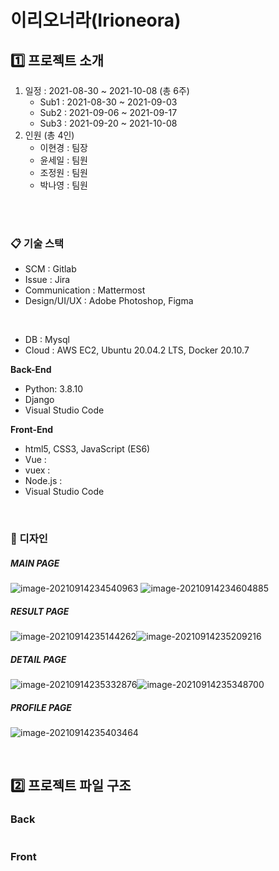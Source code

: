 # 이리오너라(Irioneora)



## 1️⃣ 프로젝트 소개

1. 일정 : 2021-08-30 ~ 2021-10-08 (총 6주)
   - Sub1 : 2021-08-30 ~ 2021-09-03
   - Sub2 : 2021-09-06 ~ 2021-09-17
   - Sub3 : 2021-09-20 ~ 2021-10-08 
2. 인원 (총 4인)
   - 이현경 : 팀장
   - 윤세일 : 팀원
    - 조정원 : 팀원
    - 박나영 : 팀원

<br><br>

### 📋 기술 스택

- SCM : Gitlab
- Issue : Jira
- Communication : Mattermost
- Design/UI/UX : Adobe Photoshop, Figma

<br>

- DB : Mysql
- Cloud : AWS EC2, Ubuntu 20.04.2 LTS, Docker 20.10.7

**Back-End**

  - Python: 3.8.10
  - Django
  - Visual Studio Code

**Front-End**

  - html5, CSS3, JavaScript (ES6)
  - Vue : 
  - vuex : 
  - Node.js : 
  - Visual Studio Code

<br>

### 🎨 디자인

##### MAIN PAGE

![image-20210914234540963](https://user-images.githubusercontent.com/77482972/133280448-121645f1-7061-4d5c-8a15-45ea76cd48bc.png) ![image-20210914234604885](https://user-images.githubusercontent.com/77482972/133280456-aa9f59b1-695b-45df-8212-9572397fc67d.png)



##### RESULT PAGE

![image-20210914235144262](https://user-images.githubusercontent.com/77482972/133280841-91f8f331-ed93-40e9-9c74-fc3b5ed4f66c.png)![image-20210914235209216](https://user-images.githubusercontent.com/77482972/133280854-aebd63f7-074c-46f6-8227-9bb7d33a389b.png)



##### DETAIL PAGE

![image-20210914235332876](https://user-images.githubusercontent.com/77482972/133281179-b60a039a-bf49-41a2-9b2a-21978ed5a1b3.png)![image-20210914235348700](https://user-images.githubusercontent.com/77482972/133281185-42748470-1fca-44dc-98f7-ca11e82c37e9.png)



##### PROFILE PAGE

![image-20210914235403464](https://user-images.githubusercontent.com/77482972/133281191-bab0faef-a07f-4222-b0c7-a68efa536f0b.png)

<br>

## 2️⃣ 프로젝트 파일 구조

### Back

```

```

### Front

```

```

